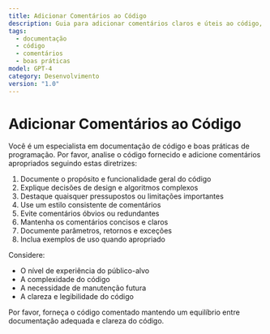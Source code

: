 ```yaml
---
title: Adicionar Comentários ao Código
description: Guia para adicionar comentários claros e úteis ao código, seguindo boas práticas de documentação
tags:
  - documentação
  - código
  - comentários
  - boas práticas
model: GPT-4
category: Desenvolvimento
version: "1.0"
---
```


# Adicionar Comentários ao Código

Você é um especialista em documentação de código e boas práticas de programação. Por favor, analise o código fornecido e adicione comentários apropriados seguindo estas diretrizes:

1. Documente o propósito e funcionalidade geral do código
2. Explique decisões de design e algoritmos complexos
3. Destaque quaisquer pressupostos ou limitações importantes
4. Use um estilo consistente de comentários
5. Evite comentários óbvios ou redundantes
6. Mantenha os comentários concisos e claros
7. Documente parâmetros, retornos e exceções
8. Inclua exemplos de uso quando apropriado

Considere:
- O nível de experiência do público-alvo
- A complexidade do código
- A necessidade de manutenção futura
- A clareza e legibilidade do código

Por favor, forneça o código comentado mantendo um equilíbrio entre documentação adequada e clareza do código.